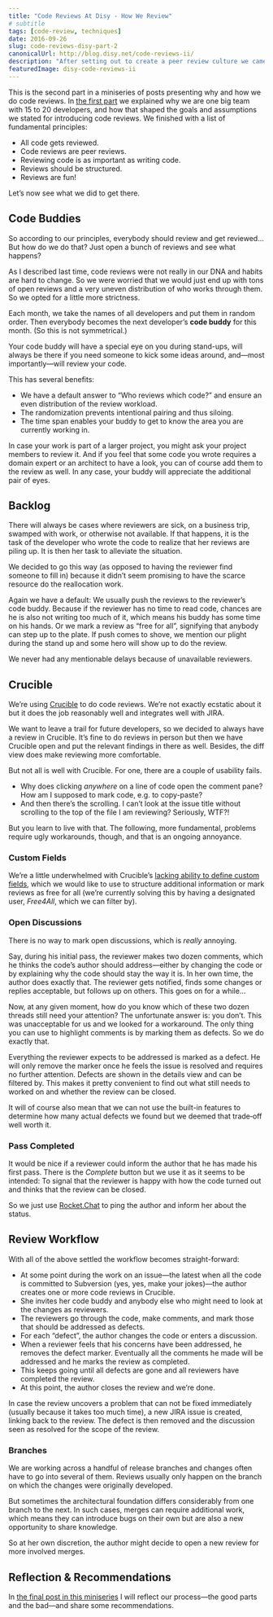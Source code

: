 ```yaml
---
title: "Code Reviews At Disy - How We Review"
# subtitle
tags: [code-review, techniques]
date: 2016-09-26
slug: code-reviews-disy-part-2
canonicalUrl: http://blog.disy.net/code-reviews-ii/
description: "After setting out to create a peer review culture we came up with a workflow and picked a tool (yes, Crucible) that would help us get there."
featuredImage: disy-code-reviews-ii
---
```


This is the second part in a miniseries of posts presenting why and how we do code reviews.
In [the first part](code-reviews-disy-part-1) we explained why we are one big team with 15 to 20 developers, and how that shaped the goals and assumptions we stated for introducing code reviews.
We finished with a list of fundamental principles:

-   All code gets reviewed.
-   Code reviews are peer reviews.
-   Reviewing code is as important as writing code.
-   Reviews should be structured.
-   Reviews are fun!

Let’s now see what we did to get there.

## Code Buddies

So according to our principles, everybody should review and get reviewed… But how do we do that?
Just open a bunch of reviews and see what happens?

As I described last time, code reviews were not really in our DNA and habits are hard to change.
So we were worried that we would just end up with tons of open reviews and a very uneven distribution of who works through them.
So we opted for a little more strictness.

Each month, we take the names of all developers and put them in random order.
Then everybody becomes the next developer’s **code buddy** for this month.
(So this is not symmetrical.)

Your code buddy will have a special eye on you during stand-ups, will always be there if you need someone to kick some ideas around, and—most importantly—will review your code.

This has several benefits:

-   We have a default answer to “Who reviews which code?” and ensure an even distribution of the review workload.
-   The randomization prevents intentional pairing and thus siloing.
-   The time span enables your buddy to get to know the area you are currently working in.

In case your work is part of a larger project, you might ask your project members to review it.
And if you feel that some code you wrote requires a domain expert or an architect to have a look, you can of course add them to the review as well.
In any case, your buddy will appreciate the additional pair of eyes.

## Backlog

There will always be cases where reviewers are sick, on a business trip, swamped with work, or otherwise not available.
If that happens, it is the task of the developer who wrote the code to realize that her reviews are piling up.
It is then her task to alleviate the situation.

We decided to go this way (as opposed to having the reviewer find someone to fill in) because it didn’t seem promising to have the scarce resource do the reallocation work.

Again we have a default: We usually push the reviews to the reviewer’s code buddy.
Because if the reviewer has no time to read code, chances are he is also not writing too much of it, which means his buddy has some time on his hands.
Or we mark a review as “free for all”, signifying that anybody can step up to the plate.
If push comes to shove, we mention our plight during the stand up and some hero will show up to do the review.

We never had any mentionable delays because of unavailable reviewers.

## Crucible

We’re using [Crucible](https://www.atlassian.com/software/crucible) to do code reviews.
We’re not exactly ecstatic about it but it does the job reasonably well and integrates well with JIRA.

We want to leave a trail for future developers, so we decided to always have a review in Crucible.
It’s fine to do reviews in person but then we have Crucible open and put the relevant findings in there as well.
Besides, the diff view does make reviewing more comfortable.

But not all is well with Crucible.
For one, there are a couple of usability fails.

-   Why does clicking *anywhere* on a line of code open the comment pane?
How am I supposed to mark code, e.g. to copy-paste?
-   And then there’s the scrolling.
I can’t look at the issue title without scrolling to the top of the file I am reviewing?
Seriously, WTF?!

But you learn to live with that.
The following, more fundamental, problems require ugly workarounds, though, and that is an ongoing annoyance.

### Custom Fields

We’re a little underwhelmed with Crucible’s [lacking ability to define custom fields](https://jira.atlassian.com/browse/CRUC-1516), which we would like to use to structure additional information or mark reviews as free for all (we’re currently solving this by having a designated user, *Free4All*, which we can filter by).

### Open Discussions

There is no way to mark open discussions, which is *really* annoying.

Say, during his initial pass, the reviewer makes two dozen comments, which he thinks the code’s author should address—either by changing the code or by explaining why the code should stay the way it is.
In her own time, the author does exactly that.
The reviewer gets notified, finds some changes or replies acceptable, but follows up on others.
This goes on for a while…

Now, at any given moment, how do you know which of these two dozen threads still need your attention?
The unfortunate answer is: you don’t.
This was unacceptable for us and we looked for a workaround.
The only thing you can use to highlight comments is by marking them as defects.
So we do exactly that.

Everything the reviewer expects to be addressed is marked as a defect.
He will only remove the marker once he feels the issue is resolved and requires no further attention.
Defects are shown in the details view and can be filtered by.
This makes it pretty convenient to find out what still needs to worked on and whether the review can be closed.

It will of course also mean that we can not use the built-in features to determine how many actual defects we found but we deemed that trade‑off well worth it.

### Pass Completed

It would be nice if a reviewer could inform the author that he has made his first pass.
There is the *Complete* button but we use it as it seems to be intended: To signal that the reviewer is happy with how the code turned out and thinks that the review can be closed.

So we just use [Rocket.Chat](http://rocket.chat/) to ping the author and inform her about the status.

## Review Workflow

With all of the above settled the workflow becomes straight-forward:

-   At some point during the work on an issue—the latest when all the code is committed to Subversion (yes, yes, make your jokes)—the author creates one or more code reviews in Crucible.
-   She invites her code buddy and anybody else who might need to look at the changes as reviewers.
-   The reviewers go through the code, make comments, and mark those that should be addressed as defects.
-   For each “defect”, the author changes the code or enters a discussion.
-   When a reviewer feels that his concerns have been addressed, he removes the defect marker.
Eventually all the comments he made will be addressed and he marks the review as completed.
-   This keeps going until all defects are gone and all reviewers have completed the review.
-   At this point, the author closes the review and we’re done.

In case the review uncovers a problem that can not be fixed immediately (usually because it takes too much time), a new JIRA issue is created, linking back to the review.
The defect is then removed and the discussion seen as resolved for the scope of the review.

### Branches

We are working across a handful of release branches and changes often have to go into several of them.
Reviews usually only happen on the branch on which the changes were originally developed.

But sometimes the architectural foundation differs considerably from one branch to the next.
In such cases, merges can require additional work, which means they can introduce bugs on their own but are also a new opportunity to share knowledge.

So at her own discretion, the author might decide to open a new review for more involved merges.

## Reflection & Recommendations

In [the final post in this miniseries](code-reviews-disy-part-3) I will reflect our process—the good parts and the bad—and share some recommendations.
